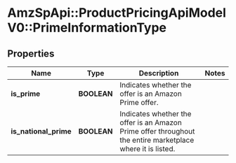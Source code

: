 # AmzSpApi::ProductPricingApiModelV0::PrimeInformationType

## Properties
Name | Type | Description | Notes
------------ | ------------- | ------------- | -------------
**is_prime** | **BOOLEAN** | Indicates whether the offer is an Amazon Prime offer. | 
**is_national_prime** | **BOOLEAN** | Indicates whether the offer is an Amazon Prime offer throughout the entire marketplace where it is listed. | 

